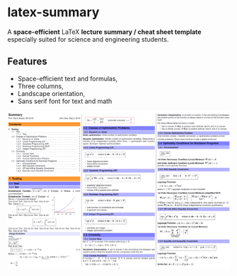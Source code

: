 # latex-summary
A **space-efficient** LaTeX **lecture summary / cheat sheet template** especially suited for science and engineering students.

## Features

* Space-efficient text and formulas,
* Three columns,
* Landscape orientation,
* Sans serif font for text and math


<img src="screenshot.png">